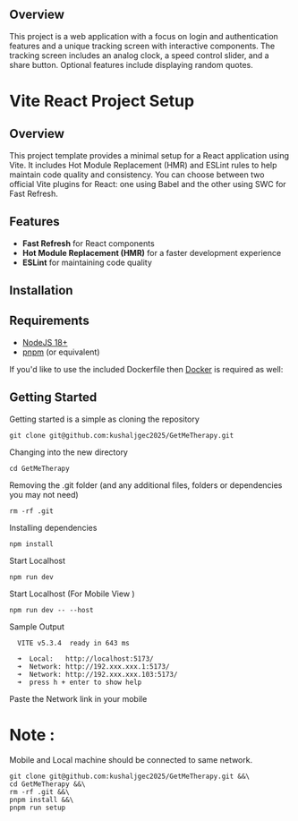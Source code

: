 
## Overview

This project is a web application with a focus on login and authentication features and a unique tracking screen with interactive components. The tracking screen includes an analog clock, a speed control slider, and a share button. Optional features include displaying random quotes.

 
# Vite React Project Setup

## Overview

This project template provides a minimal setup for a React application using Vite. It includes Hot Module Replacement (HMR) and ESLint rules to help maintain code quality and consistency. You can choose between two official Vite plugins for React: one using Babel and the other using SWC for Fast Refresh.

## Features

- **Fast Refresh** for React components
- **Hot Module Replacement (HMR)** for a faster development experience
- **ESLint** for maintaining code quality

## Installation

## Requirements

- [NodeJS 18+](https://nodejs.org/en)
- [pnpm](https://pnpm.io) (or equivalent)

If you'd like to use the included Dockerfile then [Docker](https://www.docker.com) is required as well:

## Getting Started

Getting started is a simple as cloning the repository

```
git clone git@github.com:kushaljgec2025/GetMeTherapy.git
```

Changing into the new directory

```
cd GetMeTherapy
```

Removing the .git folder (and any additional files, folders or dependencies you may not need)

```
rm -rf .git
```

Installing dependencies

```
npm install
```
Start Localhost 

```
npm run dev
```
Start Localhost (For Mobile View )

```
npm run dev -- --host 
```
Sample Output

```
  VITE v5.3.4  ready in 643 ms

  ➜  Local:   http://localhost:5173/
  ➜  Network: http://192.xxx.xxx.1:5173/
  ➜  Network: http://192.xxx.xxx.103:5173/
  ➜  press h + enter to show help
```

Paste the Network link in your mobile
# Note :
Mobile and Local machine should be connected to same network.


```
git clone git@github.com:kushaljgec2025/GetMeTherapy.git &&\
cd GetMeTherapy &&\
rm -rf .git &&\
pnpm install &&\
pnpm run setup
```
